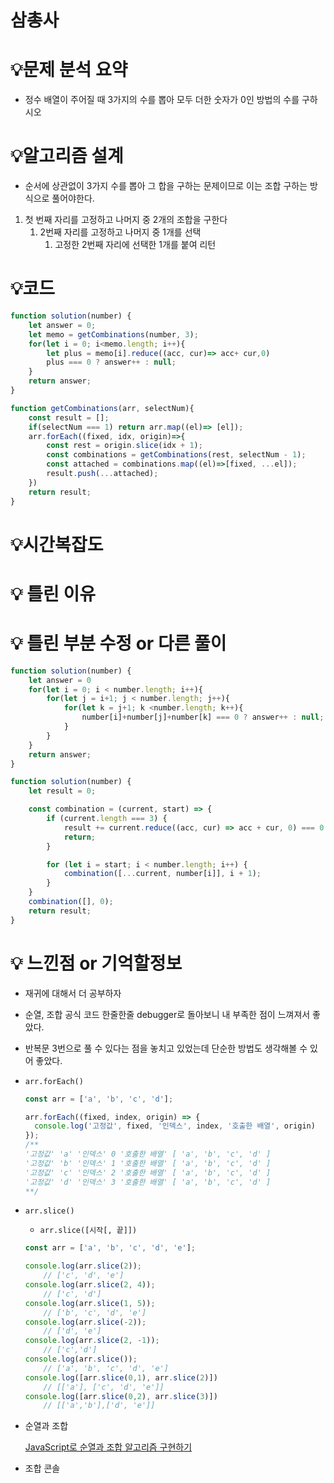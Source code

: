# 삼총사

# 💡**문제 분석 요약**

- 정수 배열이 주어질 때 3가지의 수를 뽑아 모두 더한 숫자가 0인 방법의 수를 구하시오

# 💡**알고리즘 설계**

- 순서에 상관없이 3가지 수를 뽑아 그 합을 구하는 문제이므로 이는 조합 구하는 방식으로 풀어야한다.
1. 첫 번째 자리를 고정하고 나머지 중 2개의 조합을 구한다
    1. 2번째 자리를 고정하고 나머지 중 1개를 선택
        1. 고정한 2번째 자리에 선택한 1개를 붙여 리턴

# 💡코드

```jsx
function solution(number) {
    let answer = 0;
    let memo = getCombinations(number, 3);
    for(let i = 0; i<memo.length; i++){
        let plus = memo[i].reduce((acc, cur)=> acc+ cur,0)
        plus === 0 ? answer++ : null;
    }
    return answer;
}

function getCombinations(arr, selectNum){
    const result = [];
    if(selectNum === 1) return arr.map((el)=> [el]);
    arr.forEach((fixed, idx, origin)=>{
        const rest = origin.slice(idx + 1);
        const combinations = getCombinations(rest, selectNum - 1);
        const attached = combinations.map((el)=>[fixed, ...el]);
        result.push(...attached);
    })
    return result;
}
```

# 💡시간복잡도

# 💡 틀린 이유

# 💡 틀린 부분 수정 or 다른 풀이

```jsx
function solution(number) {
    let answer = 0
    for(let i = 0; i < number.length; i++){
        for(let j = i+1; j < number.length; j++){
            for(let k = j+1; k <number.length; k++){
                number[i]+number[j]+number[k] === 0 ? answer++ : null;
            }
        }
    }
    return answer;
}
```

```jsx
function solution(number) {
    let result = 0;

    const combination = (current, start) => {
        if (current.length === 3) {
            result += current.reduce((acc, cur) => acc + cur, 0) === 0 ? 1 : 0;
            return;
        }

        for (let i = start; i < number.length; i++) {
            combination([...current, number[i]], i + 1);
        }
    }
    combination([], 0);
    return result;
}
```

# 💡 느낀점 or 기억할정보

- 재귀에 대해서 더 공부하자
- 순열, 조합 공식 코드 한줄한줄 debugger로 돌아보니 내 부족한 점이 느껴져서 좋았다.
- 반복문 3번으로 풀 수 있다는 점을 놓치고 있었는데 단순한 방법도 생각해볼 수 있어 좋았다.
- `arr.forEach()`
    
    ```jsx
    const arr = ['a', 'b', 'c', 'd'];
    
    arr.forEach((fixed, index, origin) => {
      console.log('고정값', fixed, '인덱스', index, '호출한 배열', origin)
    });
    /**
    '고정값' 'a' '인덱스' 0 '호출한 배열' [ 'a', 'b', 'c', 'd' ]
    '고정값' 'b' '인덱스' 1 '호출한 배열' [ 'a', 'b', 'c', 'd' ]
    '고정값' 'c' '인덱스' 2 '호출한 배열' [ 'a', 'b', 'c', 'd' ]
    '고정값' 'd' '인덱스' 3 '호출한 배열' [ 'a', 'b', 'c', 'd' ]
    **/
    ```
    
- `arr.slice()`
    - `arr.slice([시작[, 끝]])`
    
    ```jsx
    const arr = ['a', 'b', 'c', 'd', 'e'];
    
    console.log(arr.slice(2)); 
    	// ['c', 'd', 'e']
    console.log(arr.slice(2, 4)); 
    	// ['c', 'd']
    console.log(arr.slice(1, 5)); 
    	// ['b', 'c', 'd', 'e']
    console.log(arr.slice(-2)); 
    	// ['d', 'e']
    console.log(arr.slice(2, -1)); 
    	// ['c','d']
    console.log(arr.slice()); 
    	// ['a', 'b', 'c', 'd', 'e']
    console.log([arr.slice(0,1), arr.slice(2)])
    	// [['a'], ['c', 'd', 'e']]
    console.log([arr.slice(0,2), arr.slice(3)])
    	// [['a','b'],['d', 'e']]
    ```
    
- 순열과 조합
    
    [JavaScript로 순열과 조합 알고리즘 구현하기](https://velog.io/@devjade/JavaScript로-순열과-조합-알고리즘-구현하기)
    
- 조합 콘솔

